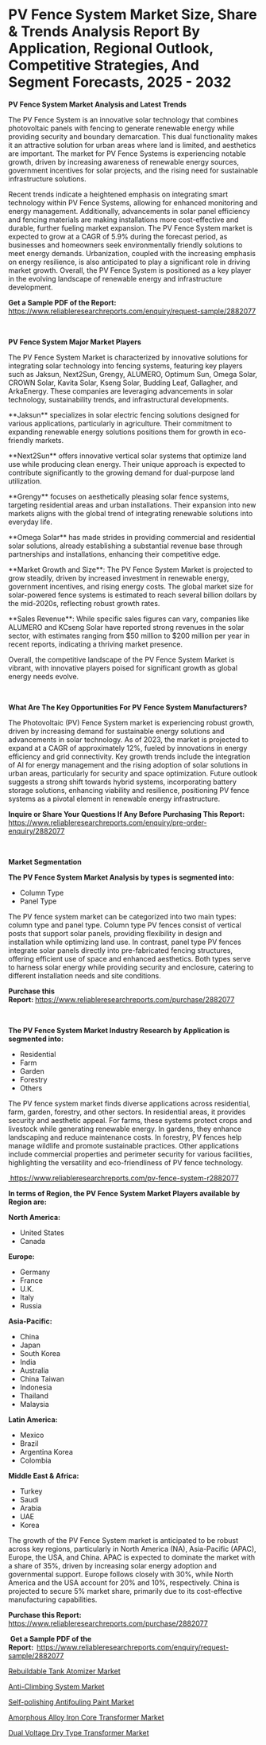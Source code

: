 <p><h1>PV Fence System Market Size, Share & Trends Analysis Report By Application, Regional Outlook, Competitive Strategies, And Segment Forecasts, 2025 - 2032</h1></p><p><strong>PV Fence System Market Analysis and Latest Trends</strong></p>
<p><p>The PV Fence System is an innovative solar technology that combines photovoltaic panels with fencing to generate renewable energy while providing security and boundary demarcation. This dual functionality makes it an attractive solution for urban areas where land is limited, and aesthetics are important. The market for PV Fence Systems is experiencing notable growth, driven by increasing awareness of renewable energy sources, government incentives for solar projects, and the rising need for sustainable infrastructure solutions.</p><p>Recent trends indicate a heightened emphasis on integrating smart technology within PV Fence Systems, allowing for enhanced monitoring and energy management. Additionally, advancements in solar panel efficiency and fencing materials are making installations more cost-effective and durable, further fueling market expansion. The PV Fence System market is expected to grow at a CAGR of 5.9% during the forecast period, as businesses and homeowners seek environmentally friendly solutions to meet energy demands. Urbanization, coupled with the increasing emphasis on energy resilience, is also anticipated to play a significant role in driving market growth. Overall, the PV Fence System is positioned as a key player in the evolving landscape of renewable energy and infrastructure development.</p></p>
<p><strong>Get a Sample PDF of the Report:&nbsp;</strong> <a href="https://www.reliableresearchreports.com/enquiry/request-sample/2882077?utm_campaign=37&utm_medium=2&utm_source=Github&utm_content=ia&utm_term=12032025&utm_id=pv-fence-system">https://www.reliableresearchreports.com/enquiry/request-sample/2882077</a></p>
<p>&nbsp;</p>
<p><strong>PV Fence System Major Market Players</strong></p>
<p><p>The PV Fence System Market is characterized by innovative solutions for integrating solar technology into fencing systems, featuring key players such as Jaksun, Next2Sun, Grengy, ALUMERO, Optimum Sun, Omega Solar, CROWN Solar, Kavita Solar, Kseng Solar, Budding Leaf, Gallagher, and ArkaEnergy. These companies are leveraging advancements in solar technology, sustainability trends, and infrastructural developments.</p><p>**Jaksun** specializes in solar electric fencing solutions designed for various applications, particularly in agriculture. Their commitment to expanding renewable energy solutions positions them for growth in eco-friendly markets.</p><p>**Next2Sun** offers innovative vertical solar systems that optimize land use while producing clean energy. Their unique approach is expected to contribute significantly to the growing demand for dual-purpose land utilization.</p><p>**Grengy** focuses on aesthetically pleasing solar fence systems, targeting residential areas and urban installations. Their expansion into new markets aligns with the global trend of integrating renewable solutions into everyday life.</p><p>**Omega Solar** has made strides in providing commercial and residential solar solutions, already establishing a substantial revenue base through partnerships and installations, enhancing their competitive edge.</p><p>**Market Growth and Size**: The PV Fence System Market is projected to grow steadily, driven by increased investment in renewable energy, government incentives, and rising energy costs. The global market size for solar-powered fence systems is estimated to reach several billion dollars by the mid-2020s, reflecting robust growth rates.</p><p>**Sales Revenue**: While specific sales figures can vary, companies like ALUMERO and KCseng Solar have reported strong revenues in the solar sector, with estimates ranging from $50 million to $200 million per year in recent reports, indicating a thriving market presence.</p><p>Overall, the competitive landscape of the PV Fence System Market is vibrant, with innovative players poised for significant growth as global energy needs evolve.</p></p>
<p>&nbsp;</p>
<p><strong>What Are The Key Opportunities For PV Fence System Manufacturers?</strong></p>
<p><p>The Photovoltaic (PV) Fence System market is experiencing robust growth, driven by increasing demand for sustainable energy solutions and advancements in solar technology. As of 2023, the market is projected to expand at a CAGR of approximately 12%, fueled by innovations in energy efficiency and grid connectivity. Key growth trends include the integration of AI for energy management and the rising adoption of solar solutions in urban areas, particularly for security and space optimization. Future outlook suggests a strong shift towards hybrid systems, incorporating battery storage solutions, enhancing viability and resilience, positioning PV fence systems as a pivotal element in renewable energy infrastructure.</p></p>
<p><strong>Inquire or Share Your Questions If Any Before Purchasing This Report:</strong> <a href="https://www.reliableresearchreports.com/enquiry/pre-order-enquiry/2882077?utm_campaign=37&utm_medium=2&utm_source=Github&utm_content=ia&utm_term=12032025&utm_id=pv-fence-system">https://www.reliableresearchreports.com/enquiry/pre-order-enquiry/2882077</a></p>
<p>&nbsp;</p>
<p><strong>Market Segmentation</strong></p>
<p><strong>The PV Fence System Market Analysis by types is segmented into:</strong></p>
<p><ul><li>Column Type</li><li>Panel Type</li></ul></p>
<p><p>The PV fence system market can be categorized into two main types: column type and panel type. Column type PV fences consist of vertical posts that support solar panels, providing flexibility in design and installation while optimizing land use. In contrast, panel type PV fences integrate solar panels directly into pre-fabricated fencing structures, offering efficient use of space and enhanced aesthetics. Both types serve to harness solar energy while providing security and enclosure, catering to different installation needs and site conditions.</p></p>
<p><strong>Purchase this Report:&nbsp;</strong><a href="https://www.reliableresearchreports.com/purchase/2882077?utm_campaign=37&utm_medium=2&utm_source=Github&utm_content=ia&utm_term=12032025&utm_id=pv-fence-system">https://www.reliableresearchreports.com/purchase/2882077</a></p>
<p>&nbsp;</p>
<p><strong>The PV Fence System Market Industry Research by Application is segmented into:</strong></p>
<p><ul><li>Residential</li><li>Farm</li><li>Garden</li><li>Forestry</li><li>Others</li></ul></p>
<p><p>The PV fence system market finds diverse applications across residential, farm, garden, forestry, and other sectors. In residential areas, it provides security and aesthetic appeal. For farms, these systems protect crops and livestock while generating renewable energy. In gardens, they enhance landscaping and reduce maintenance costs. In forestry, PV fences help manage wildlife and promote sustainable practices. Other applications include commercial properties and perimeter security for various facilities, highlighting the versatility and eco-friendliness of PV fence technology.</p></p>
<p><a href="https://www.reliableresearchreports.com/pv-fence-system-r2882077?utm_campaign=37&utm_medium=2&utm_source=Github&utm_content=ia&utm_term=12032025&utm_id=pv-fence-system">&nbsp;https://www.reliableresearchreports.com/pv-fence-system-r2882077</a></p>
<p><strong>In terms of Region, the PV Fence System Market Players available by Region are:</strong></p>
<p>
    <p> <strong> North America: </strong>
        <ul>
            <li>United States</li>
            <li>Canada</li>
        </ul>
        </p> 
    <p> <strong> Europe: </strong>
        <ul>
            <li>Germany</li>
            <li>France</li>
            <li>U.K.</li>
            <li>Italy</li>
            <li>Russia</li>
        </ul>
        </p> 
    <p> <strong> Asia-Pacific: </strong>
        <ul>
            <li>China</li>
            <li>Japan</li>
            <li>South Korea</li>
            <li>India</li>
            <li>Australia</li>
            <li>China Taiwan</li>
            <li>Indonesia</li>
            <li>Thailand</li>
            <li>Malaysia</li>
        </ul>
        </p> 
    <p> <strong> Latin America: </strong>
        <ul>
            <li>Mexico</li>
            <li>Brazil</li>
            <li>Argentina Korea</li>
            <li>Colombia</li>
        </ul>
        </p> 
    <p> <strong> Middle East & Africa: </strong>
        <ul>
            <li>Turkey</li>
            <li>Saudi</li>
            <li>Arabia</li>
            <li>UAE</li>
            <li>Korea</li>
        </ul>
    </p>
    </p>
<p><p>The growth of the PV Fence System market is anticipated to be robust across key regions, particularly in North America (NA), Asia-Pacific (APAC), Europe, the USA, and China. APAC is expected to dominate the market with a share of 35%, driven by increasing solar energy adoption and governmental support. Europe follows closely with 30%, while North America and the USA account for 20% and 10%, respectively. China is projected to secure 5% market share, primarily due to its cost-effective manufacturing capabilities.</p></p>
<p><strong>Purchase this Report: </strong><a href="https://www.reliableresearchreports.com/purchase/2882077?utm_campaign=37&utm_medium=2&utm_source=Github&utm_content=ia&utm_term=12032025&utm_id=pv-fence-system">https://www.reliableresearchreports.com/purchase/2882077</a></p>
<p>&nbsp;<strong>Get a Sample PDF of the Report:&nbsp;&nbsp;</strong><a href="https://www.reliableresearchreports.com/enquiry/request-sample/2882077?utm_campaign=37&utm_medium=2&utm_source=Github&utm_content=ia&utm_term=12032025&utm_id=pv-fence-system">https://www.reliableresearchreports.com/enquiry/request-sample/2882077</a></p>
<p><strong></strong></p>
<p><p><a href="https://github.com/tineamonaya/Market-Research-Report-List-1/blob/main/rebuildable-tank-atomizer-market.md?utm_campaign=37&utm_medium=2&utm_source=Github&utm_content=ia&utm_term=12032025&utm_id=pv-fence-system">Rebuildable Tank Atomizer Market</a></p><p><a href="https://github.com/lecaneidreks/Market-Research-Report-List-1/blob/main/anti-climbing-system-market.md?utm_campaign=37&utm_medium=2&utm_source=Github&utm_content=ia&utm_term=12032025&utm_id=pv-fence-system">Anti-Climbing System Market</a></p><p><a href="https://github.com/scaseiargas/Market-Research-Report-List-1/blob/main/self-polishing-antifouling-paint-market.md?utm_campaign=37&utm_medium=2&utm_source=Github&utm_content=ia&utm_term=12032025&utm_id=pv-fence-system">Self-polishing Antifouling Paint Market</a></p><p><a href="https://github.com/molayrabeta/Market-Research-Report-List-1/blob/main/amorphous-alloy-iron-core-transformer-market.md?utm_campaign=37&utm_medium=2&utm_source=Github&utm_content=ia&utm_term=12032025&utm_id=pv-fence-system">Amorphous Alloy Iron Core Transformer Market</a></p><p><a href="https://github.com/koopalujale2/Market-Research-Report-List-1/blob/main/dual-voltage-dry-type-transformer-market.md?utm_campaign=37&utm_medium=2&utm_source=Github&utm_content=ia&utm_term=12032025&utm_id=pv-fence-system">Dual Voltage Dry Type Transformer Market</a></p></p>